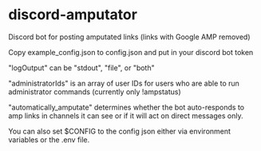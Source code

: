 # discord-amputator
Discord bot for posting amputated links (links with Google AMP removed)

Copy example_config.json to config.json and put in your discord bot token

"logOutput" can be "stdout", "file", or "both"

"administratorIds" is an array of user IDs for users who are able to run administrator commands (currently only !ampstatus)

"automatically_amputate" determines whether the bot auto-responds to amp links in channels it can see or if it will act on direct messages only.

You can also set $CONFIG to the config json either via environment variables or the .env file.
